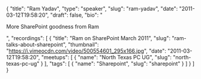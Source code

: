{
  "title": "Ram Yadav",
  "type": "speaker",
  "slug": "ram-yadav",
  "date": "2011-03-12T19:58:20",
  "draft": false,
  "bio": "<p>More SharePoint goodness from Ram</p>",
  "recordings": [
    {
      "title": "Ram on SharePoint March 2011",
      "slug": "ram-talks-about-sharepoint",
      "thumbnail": "https://i.vimeocdn.com/video/500554601_295x166.jpg",
      "date": "2011-03-12T19:58:20",
      "meetups": [
        {
          "name": "North Texas PC UG",
          "slug": "north-texas-pc-ug"
        }
      ],
      "tags": [
        {
          "name": "Sharepoint",
          "slug": "sharepoint"
        }
      ]
    }
  ]
}